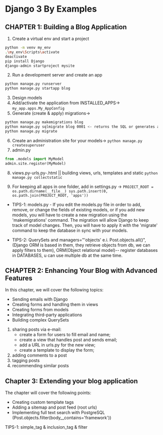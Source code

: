 # Django 3 By Examples
## CHAPTER 1: Building a Blog Application

1. Create a virtual env and start a project
``` bash
python -m venv my_env
.\my_env\Scripts\activate
deactivate
pip install Django
django-admin startproject mysite
```
2. Run a development server and create an app
``` bash
python manage.py runserver
python manage.py startapp blog
```
3. Design models 
4. Add/activate the application from INSTALLED_APPS->
``my_app.apps.My_AppConfig``
5. Generate (create & apply) migrations->
``` bash
python manage.py makemigrations blog 
python manage.py sqlmigrate blog 0001 <- returns the SQL or generates a table without executing it.
python manage.py migrate
```
6. Create an administration site for your models->
``python manage.py createsuperuser``
7. admin.py
``` python
from .models import MyModel 
admin.site.register(MyModel)
```
8. views.py-urls.py-.html || building views, urls, templates and static ``python manage.py collectstatic``

9. For keeping all apps in one folder, add in settings.py ->
``PROJECT_ROOT = os.path.dirname(__file__)
sys.path.insert(0, os.path.join(PROJECT_ROOT, 'apps'))``


- TIPS-1: models.py - If you edit the models.py file in order to add, remove, or change the fields of existing models, or if you add new models, you will have to create a new migration using the 'makemigrations' command. The migration will allow Django to keep track of model changes. Then, you will have to apply it with the 'migrate' command to keep the database in sync with your models.

- TIPS-2: QuerySets and managers="'objects' e.i. Post.objects.all()", (Django ORM is based in them, they retrieve objects from db, we can apply filters to them), ORM(Object relational model)-- register databases in DATABASES, u can use multiple db at the same time.

## CHAPTER 2: Enhancing Your Blog with Advanced Features
In this chapter, we will cover the following topics:
- Sending emails with Django
- Creating forms and handling them in views
- Creating forms from models
- Integrating third-party applications
- Building complex QuerySets
 
1. sharing posts via e-mail: 
    - create a form for users to fill email and name;
    - create a view that handles post and sends email;
    - add a URL in urls.py for the new view;
    - create a template to display the form;
2. adding comments to a post
3. tagging posts
4. recommending similar posts

## Chapter 3: Extending your blog application
The chapter will cover the following points:
- Creating custom template tags 
- Adding a sitemap and post feed (root urls)
- Implementing full text search with PostgreSQL (Post.objects.filter(body__contains='framework'))

TIPS-1: simple_tag & inclusion_tag & filter

